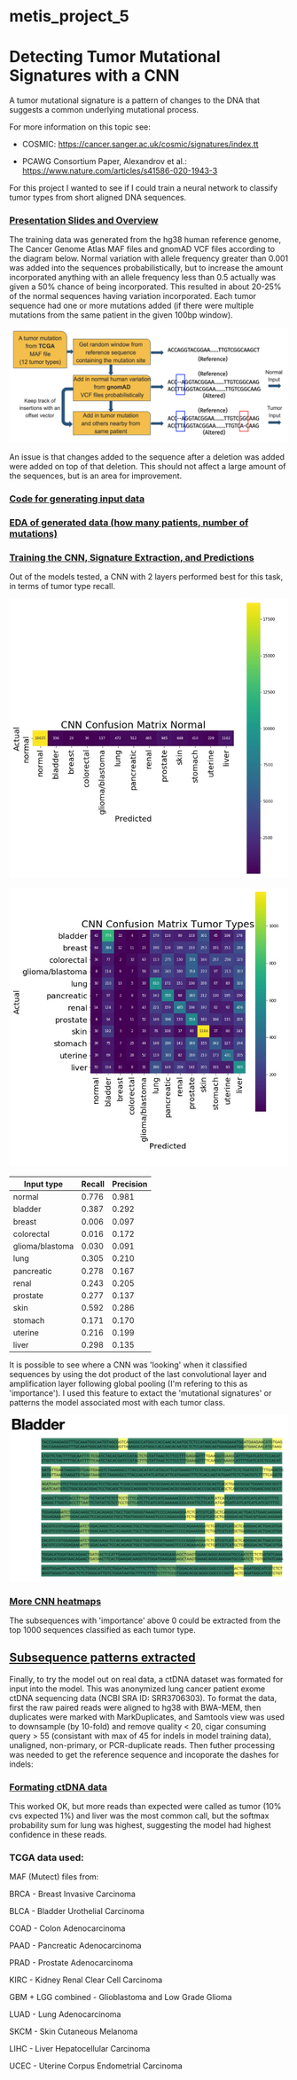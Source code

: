 # metis_project_5
# Detecting Tumor Mutational Signatures with a CNN

A tumor mutational signature is a pattern of changes to the DNA that suggests a common underlying mutational process. 

For more information on this topic see: 

- COSMIC: https://cancer.sanger.ac.uk/cosmic/signatures/index.tt 

- PCAWG Consortium Paper, Alexandrov et al.: https://www.nature.com/articles/s41586-020-1943-3

For this project I wanted to see if I could train a neural network to classify tumor types from short aligned DNA sequences. 

### [Presentation Slides and Overview](https://github.com/Beth526/metis_project_5/blob/main/Presentation.pdf)

The training data was generated from the hg38 human reference genome, The Cancer Genome Atlas MAF files and gnomAD VCF files according to the diagram below. Normal variation with allele frequency greater than 0.001 was added into the sequences probabilistically, but to increase the amount incorporated anything with an allele frequency less than 0.5 actually was given a 50% chance of being incorporated. This resulted in about 20-25% of the normal sequences having variation incorporated. Each tumor sequence had one or more mutations added (if there were multiple mutations from the same patient in the given 100bp window).

![Alignment generation](https://github.com/Beth526/metis_project_5/blob/main/generating_input.jpg)

An issue is that changes added to the sequence after a deletion was added were added on top of that deletion. This should not affect a large amount of the sequences, but is an area for improvement. 

### [Code for generating input data](https://github.com/Beth526/metis_project_5/blob/main/reads_generator.ipynb)

### [EDA of generated data (how many patients, number of mutations)](https://github.com/Beth526/metis_project_5/blob/main/preprocessing.ipynb)

### [Training the CNN, Signature Extraction, and Predictions](https://github.com/Beth526/metis_project_5/blob/main/Simple_CNN.ipynb)

Out of the models tested, a CNN with 2 layers performed best for this task, in terms of tumor type recall.

![Predictions on Normal Test Data](https://github.com/Beth526/metis_project_5/blob/main/more_filters_confusion_normal.jpg)

![Predictions on Tumor Test Data](https://github.com/Beth526/metis_project_5/blob/main/more_filters_confusion.jpg)

Input type | Recall | Precision
------------ | ------------- |  ------------- 
normal  | 0.776 | 0.981
bladder | 0.387 | 0.292
breast | 0.006 | 0.097
colorectal | 0.016 | 0.172
glioma/blastoma | 0.030 | 0.091
lung | 0.305 | 0.210
pancreatic | 0.278 | 0.167
renal | 0.243 | 0.205
prostate | 0.277 | 0.137
skin | 0.592 | 0.286
stomach | 0.171 | 0.170
uterine | 0.216 | 0.199
liver | 0.298 | 0.135

It is possible to see where a CNN was 'looking' when it classified sequences by using the dot product of the last convolutional layer and amplification layer following global pooling (I'm refering to this as 'importance'). I used this feature to extact the 'mutational signatures' or patterns the model associated most with each tumor class.

![Example of CNN heatmp](https://github.com/Beth526/metis_project_5/blob/main/heatmap_example.jpg)

### [More CNN heatmaps](https://github.com/Beth526/metis_project_5/blob/main/CNN_heatmaps.pdf)

The subsequences with 'importance' above 0 could be extracted from the top 1000 sequences classified as each tumor type. 

## [Subsequence patterns extracted](https://github.com/Beth526/metis_project_5/blob/main/Subsequences_important_in_classification.ipynb)

Finally, to try the model out on real data, a ctDNA dataset was formated for input into the model. This was anonymized lung cancer patient exome ctDNA sequencing data (NCBI SRA ID: SRR3706303). To format the data, first the raw paired reads were aligned to hg38 with BWA-MEM, then duplicates were marked with MarkDuplicates, and Samtools view was used to downsample (by 10-fold) and remove quality < 20, cigar consuming query > 55 (consistant with max of 45 for indels in model training data), unaligned, non-primary, or PCR-duplicate reads. Then futher processing was needed to get the reference sequence and incoporate the dashes for indels:

### [Formating ctDNA data](https://github.com/Beth526/metis_project_5/blob/main/ctDNA_seq_formatting.ipynb)

This worked OK, but more reads than expected were called as tumor (10% cvs expected 1%) and liver was the most common call, but the softmax probability sum for lung was highest, suggesting the model had highest confidence in these reads.



### TCGA data used:
MAF (Mutect) files from:

BRCA - Breast Invasive Carcinoma

BLCA - Bladder Urothelial Carcinoma

COAD - Colon Adenocarcinoma

PAAD - Pancreatic Adenocarcinoma

PRAD - Prostate Adenocarcinoma

KIRC - Kidney Renal Clear Cell Carcinoma

GBM + LGG combined - Glioblastoma and Low Grade Glioma

LUAD - Lung Adenocarcinoma

SKCM - Skin Cutaneous Melanoma

LIHC - Liver Hepatocellular Carcinoma

UCEC - Uterine Corpus Endometrial Carcinoma

